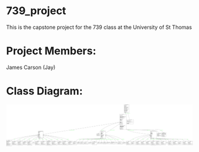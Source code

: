 # 739_project
This is the capstone project for the 739 class at the University of St Thomas

Project Members:
================
James Carson (Jay)

Class Diagram:
==============
![](classes.png)
